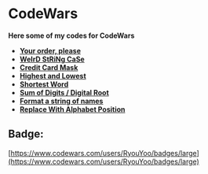 # CodeWars

**Here some of my codes for CodeWars**

- **[Your order, please](https://github.com/Conjurites/CodeWars/blob/master/yourorderplease.js)**
- [**WeIrD StRiNg CaSe**](https://github.com/Conjurites/CodeWars/blob/master/weirdcase.js)
- [**Credit Card Mask**](https://github.com/Conjurites/CodeWars/blob/master/maskify.py)
- [**Highest and Lowest**](https://github.com/Conjurites/CodeWars/blob/master/highandlow.py)
- [**Shortest Word**](https://github.com/Conjurites/CodeWars/blob/master/findshort.js)
- [**Sum of Digits / Digital Root**](https://github.com/Conjurites/CodeWars/blob/master/digitalroot.py)
- [**Format a string of names**](https://github.com/Conjurites/CodeWars/blob/master/bartandlisa.js)
- [**Replace With Alphabet Position**](https://github.com/Conjurites/CodeWars/blob/master/alphabetPosition.js)

## Badge:

[https://www.codewars.com/users/RyouYoo/badges/large](https://www.codewars.com/users/RyouYoo/badges/large)
